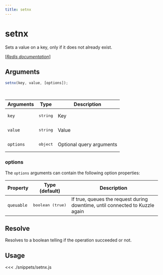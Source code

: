 ```yaml
---
title: setnx
---
```


# setnx

Sets a value on a key, only if it does not already exist.

[[_Redis documentation_]](https://redis.io/commands/setnx)

## Arguments

```js
setnx(key, value, [options]);
```

<br/>

| Arguments | Type              | Description              |
| --------- | ----------------- | ------------------------ |
| `key`     | <pre>string</pre> | Key                      |
| `value`   | <pre>string</pre> | Value                    |
| `options` | <pre>object</pre> | Optional query arguments |

### options

The `options` arguments can contain the following option properties:

| Property   | Type (default)            | Description                                                                  |
| ---------- | ------------------------- | ---------------------------------------------------------------------------- |
| `queuable` | <pre>boolean (true)</pre> | If true, queues the request during downtime, until connected to Kuzzle again |

## Resolve

Resolves to a boolean telling if the operation succeeded or not.

## Usage

<<< ./snippets/setnx.js
